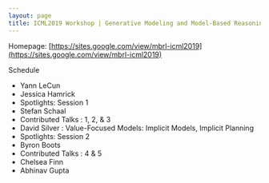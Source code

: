 ```yaml
---
layout: page
title: ICML2019 Workshop | Generative Modeling and Model-Based Reasoning for Robotics and AI
---
```


Homepage: [https://sites.google.com/view/mbrl-icml2019](https://sites.google.com/view/mbrl-icml2019)

Schedule

- Yann LeCun
- Jessica Hamrick
- Spotlights: Session 1
- Stefan Schaal
- Contributed Talks : 1, 2, & 3
- David Silver : Value-Focused Models: Implicit Models, Implicit Planning
- Spotlights: Session 2
- Byron Boots
- Contributed Talks : 4 & 5
- Chelsea Finn
- Abhinav Gupta

